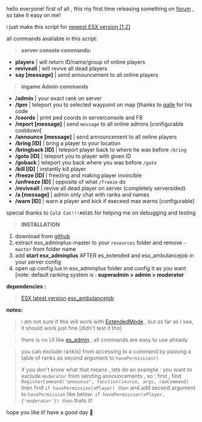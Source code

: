 hello everyone!
first of all , this my first time releasing something on [forum](https://forum.cfx.re/) , so take it easy on me!

i just make this script for [newest ESX version [1.2]](https://github.com/ESX-Org/es_extended)

all commands available in this script:

>**server console commands:**
*  **players** | will return ID/name/group of online players
*  **reviveall** | will revive all dead players
*  **say [message]** | send announcement to all online players

>**ingame Admin commands**
* **/admin** | your exact rank on server
* **/tpm** | teleport you to selected waypoint on map [thanks to [qalle](https://github.com/qalle-fivem/esx_marker) for his code
* **/coords** | print ped coords in serverconsole and F8
* **/report [message]** | send `message` to all online admins [configurable cooldown]
* **/announce [message]** | send announcement to all online players
* **/bring [ID]** | bring a player to your location
* **/bringback [ID]** | teleport player back to where he was before `/bring`
* **/goto [ID]** | teleport you to player with given ID
* **/goback** | teleport you back where you was before `/goto`
* **/kill [ID]** | instantly kill player
* **/freeze [ID]** | freezing and making player invincible
* **/unfreeze [ID]** | opposite of what `/freeze` do
* **/reviveall** | revive all dead player on server (completely serversided)
* **/a [message]** | admin only chat with ranks and names
* **/warn [ID]** | warn a player and kick if execeed max warns [configurable]

special thanks to `Cold Cat!!!#8585` for helping me on debugging and testing

>**INSTALLATION**
1. download from [github](https://github.com/ali-exacute/esx_adminplus)
2. extract esx_adminplus-master to your `resources` folder and remove `-master` from folder name
3. add **start esx_adminplus**  AFTER es_extended and esx_ambulancejob in your server config
4. open up config.lua in esx_adminplus folder and config it as you want [note: default ranking system is : **superadmin > admin > moderator**

**dependencies :**  
>[ESX latest version](https://github.com/ESX-Org/es_extended)
[esx_ambulancejob](https://github.com/ESX-Org/esx_ambulancejob)

**notes:**
>i am not sure if this will work with [ExtendedMode](https://github.com/extendedmode/extendedmode) , but as far as i see, it should work just fine [didn't test it tho]

>there is no UI like [es_admin](https://github.com/kanersps/es_admin) , all commands are easy to use already

> you can exclude rank(s) from accessing to a command by passing a table of ranks as second argument to `havePermission()`
>
>if you don't know what that means , lets do an example :
you want to exclude `moderator` from sending announcements , so :
first , find
```RegisterCommand("announce", function(source, args, rawCommand)```
then find
```if havePermission(xPlayer) then```
and add second argument to `havePermission` like below:
```if havePermission(xPlayer, {'moderator'}) then```
thats it! 

hope you like it!
have a good day :snail: 
